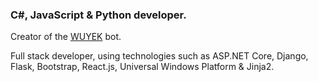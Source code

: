 ### C#, JavaScript & Python developer.
Creator of the [WUYEK](https://wuyek.xyz) bot.

Full stack developer, using technologies such as ASP.NET Core, Django, Flask, Bootstrap, React.js, Universal Windows Platform & Jinja2.
